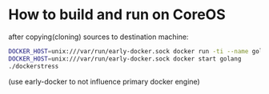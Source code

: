 # How to build and run on CoreOS


after copying(cloning) sources to destination machine:
```sh
DOCKER_HOST=unix:///var/run/early-docker.sock docker run -ti --name golang -v `pwd`:/go/src/app/ --net host golang go get -v app && go build -v app
DOCKER_HOST=unix:///var/run/early-docker.sock docker start golang
./dockerstress
```

(use early-docker to not influence primary docker engine)
